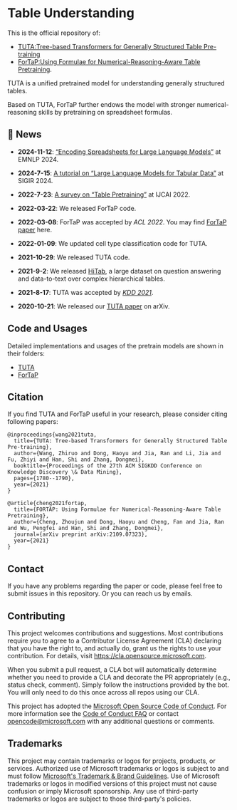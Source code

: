 # Table Understanding
This is the official repository of:
+ [TUTA:Tree-based Transformers for Generally Structured Table Pre-training](https://arxiv.org/abs/2010.12537) 
+ [ForTaP:Using Formulae for Numerical-Reasoning-Aware Table Pretraining](https://arxiv.org/abs/2109.07323).

TUTA is a unified pretrained model for understanding generally structured tables. 

Based on TUTA, ForTaP further endows the model with stronger numerical-reasoning skills by pretraining on spreadsheet formulas.


## :beers: News
+ **2024-11-12**: [“Encoding Spreadsheets for Large Language Models”](https://arxiv.org/pdf/2407.09025) at EMNLP 2024.
  
+ **2024-7-15**: [A tutorial on “Large Language Models for Tabular Data”](https://github.com/HaoAreYuDong/Large-Language-Models-for-Tabular-Data/) at SIGIR 2024.
  
+ **2022-7-23**: [A survey on “Table Pretraining”](https://github.com/HaoAreYuDong/Large-Language-Models-for-Tabular-Data/) at IJCAI 2022.

+ **2022-03-22**: We released ForTaP code.

+ **2022-03-08**: ForTaP was accepted by *ACL 2022*. You may find [ForTaP paper](https://arxiv.org/abs/2109.07323) here.

+ **2022-01-09**: We updated cell type classification code for TUTA.

+ **2021-10-29**: We released TUTA code.

+ **2021-9-2**: We released [HiTab](https://github.com/microsoft/HiTab), a large dataset on question answering and data-to-text over complex hierarchical tables. 

+ **2021-8-17**: TUTA was accepted by [*KDD 2021*](https://dl.acm.org/doi/abs/10.1145/3447548.3467434). 

+ **2020-10-21**: We released our [TUTA paper](https://arxiv.org/abs/2010.12537) on arXiv. 


## Code and Usages
Detailed implementations and usages of the pretrain models are shown in their folders:
+ [TUTA](https://github.com/microsoft/TUTA_table_understanding/tree/main/tuta)
+ [ForTaP](https://github.com/microsoft/TUTA_table_understanding/tree/main/fortap)

## Citation
If you find TUTA and ForTaP useful in your research, please consider citing following papers:
```
@inproceedings{wang2021tuta,
  title={TUTA: Tree-based Transformers for Generally Structured Table Pre-training},
  author={Wang, Zhiruo and Dong, Haoyu and Jia, Ran and Li, Jia and Fu, Zhiyi and Han, Shi and Zhang, Dongmei},
  booktitle={Proceedings of the 27th ACM SIGKDD Conference on Knowledge Discovery \& Data Mining},
  pages={1780--1790},
  year={2021}
}
```

```
@article{cheng2021fortap,
  title={FORTAP: Using Formulae for Numerical-Reasoning-Aware Table Pretraining},
  author={Cheng, Zhoujun and Dong, Haoyu and Cheng, Fan and Jia, Ran and Wu, Pengfei and Han, Shi and Zhang, Dongmei},
  journal={arXiv preprint arXiv:2109.07323},
  year={2021}
}
```

## Contact
If you have any problems regarding the paper or code, please feel free to submit issues in this repository. Or you can reach us by emails.


## Contributing

This project welcomes contributions and suggestions.  Most contributions require you to agree to a
Contributor License Agreement (CLA) declaring that you have the right to, and actually do, grant us
the rights to use your contribution. For details, visit https://cla.opensource.microsoft.com.

When you submit a pull request, a CLA bot will automatically determine whether you need to provide
a CLA and decorate the PR appropriately (e.g., status check, comment). Simply follow the instructions
provided by the bot. You will only need to do this once across all repos using our CLA.

This project has adopted the [Microsoft Open Source Code of Conduct](https://opensource.microsoft.com/codeofconduct/).
For more information see the [Code of Conduct FAQ](https://opensource.microsoft.com/codeofconduct/faq/) or
contact [opencode@microsoft.com](mailto:opencode@microsoft.com) with any additional questions or comments.

## Trademarks

This project may contain trademarks or logos for projects, products, or services. Authorized use of Microsoft 
trademarks or logos is subject to and must follow 
[Microsoft's Trademark & Brand Guidelines](https://www.microsoft.com/en-us/legal/intellectualproperty/trademarks/usage/general).
Use of Microsoft trademarks or logos in modified versions of this project must not cause confusion or imply Microsoft sponsorship.
Any use of third-party trademarks or logos are subject to those third-party's policies.
